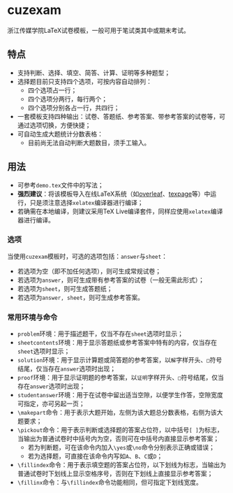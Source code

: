 # cuzexam

浙江传媒学院LaTeX试卷模板，一般可用于笔试类其中或期末考试。

## 特点

- 支持判断、选择、填空、简答、计算、证明等多种题型；
- 选择题目前只支持四个选项，可按内容自动排列：
    - 四个选项占一行；
    - 四个选项分两行，每行两个；
    - 四个选项分别各占一行，共四行；
- 一套模板支持四种输出：试卷、答题纸、参考答案、带参考答案的试卷等，可通过选项切换，方便快捷；
- 可自动生成大题统计分数表格：
    - 目前尚无法自动判断大题数目，须手工输入。

## 用法

- 可参考`demo.tex`文件中的写法；
- **强烈建议**：将该模板导入在线LaTeX系统（如[overleaf](https://www.overleaf.com/)、[texpage](https://www.texpage.com/)等）中运行，只是须注意选择`xelatex`编译器进行编译；
- 若确需在本地编译，则建议采用TeX Live编译套件，同样应使用`xelatex`编译器进行编译。

### 选项

当使用`cuzexam`模板时，可选的选项包括：`answer`与`sheet`：

- 若选项为空（即不加任何选项），则可生成常规试卷；
- 若选项为`answer`，则可生成带有参考答案的试卷（一般无需此形式）；
- 若选项为`sheet`，则可生成答题纸；
- 若选项为`answer, sheet`，则可生成参考答案。

### 常用环境与命令

- `problem`环境：用于描述题干，仅当不存在`sheet`选项时显示；
- `sheetcontents`环境：用于显示答题纸或参考答案中特有的内容，仅当存在`sheet`选项时显示；
- `solution`环境：用于显示计算题或简答题的参考答案，以`解`字样开头、`□`符号结尾，仅当存在`answer`选项时出现；
- `proof`环境：用于显示证明题的参考答案，以`证明`字样开头、`□`符号结尾，仅当存在`answer`选项时出现；
- `studentanswer`环境：用于在试卷中留出适当空隙，以便学生作答，空隙宽度可指定，亦可另起一页；
- `\makepart`命令：用于表示大题开始，左侧为该大题总分数表格，右侧为该大题要求；
- `\pickout`命令：用于表示判断或选择题的答案占位符，以中括号`[ ]`为标志，当输出为普通试卷时中括号内为空，否则可在中括号内直接显示参考答案；
    - 若为判断题，可在该命令内加入`\yes`或`\no`命令分别表示正确或错误；
    - 若为选择题，可直接在该命令内写如`A`、`B`、`C`或`D`；
- `\fillindex`命令：用于表示填空题的答案占位符，以下划线为标志，当输出为普通试卷时下划线上显示空格序号，否则在下划线上直接显示参考答案；
- `\fillinx`命令：与`\fillindex`命令功能相同，但可指定下划线宽度。